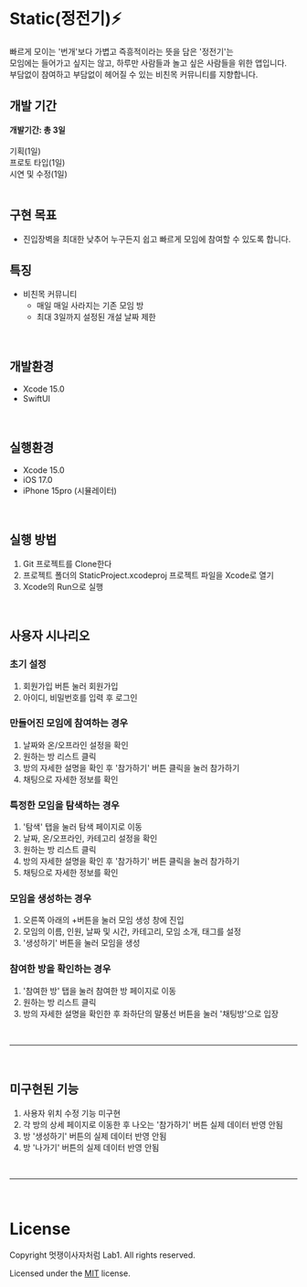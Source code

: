 # Static(정전기)⚡️
빠르게 모이는 '번개'보다 가볍고 즉흥적이라는 뜻을 담은 '정전기'는
<br>
모임에는 들어가고 싶지는 않고, 하루만 사람들과 놀고 싶은 사람들을 위한 앱입니다.
<br>
부담없이 참여하고 부담없이 헤어질 수 있는 비친목 커뮤니티를 지향합니다.



## 개발 기간  
**개발기간: 총 3일** 
<br>
<br>
기획(1일)
<br>
프로토 타입(1일)
<br>
시연 및 수정(1일)
<br><br>
  
## 구현 목표
- 진입장벽을 최대한 낮추어 누구든지 쉽고 빠르게 모임에 참여할 수 있도록 합니다.

## 특징
- 비친목 커뮤니티
  - 매일 매일 사라지는 기존 모임 방
  - 최대 3일까지 설정된 개설 날짜 제한

<br>

## 개발환경
- Xcode 15.0
- SwiftUI

<br>

## 실행환경
- Xcode 15.0
- iOS 17.0
- iPhone 15pro (시뮬레이터)

<br>

## 실행 방법
1. Git 프로젝트를 Clone한다
2. 프로젝트 폴더의 StaticProject.xcodeproj 프로젝트 파일을 Xcode로 열기
3. Xcode의 Run으로 실행

<br>

## 사용자 시나리오

### 초기 설정
1. 회원가입 버튼 눌러 회원가입
2. 아이디, 비밀번호를 입력 후 로그인

### 만들어진 모임에 참여하는 경우
1. 날짜와 온/오프라인 설정을 확인
2. 원하는 방 리스트 클릭
3. 방의 자세한 설명을 확인 후 '참가하기' 버튼 클릭을 눌러 참가하기
4. 채팅으로 자세한 정보를 확인

### 특정한 모임을 탐색하는 경우
1. '탐색' 탭을 눌러 탐색 페이지로 이동
2. 날짜, 온/오프라인, 카테고리 설정을 확인
3. 원하는 방 리스트 클릭
4. 방의 자세한 설명을 확인 후 '참가하기' 버튼 클릭을 눌러 참가하기
5. 채팅으로 자세한 정보를 확인

### 모임을 생성하는 경우
1. 오른쪽 아래의 +버튼을 눌러 모임 생성 창에 진입
2. 모임의 이름, 인원, 날짜 및 시간, 카테고리, 모임 소개, 태그를 설정
3. '생성하기' 버튼을 눌러 모임을 생성

### 참여한 방을 확인하는 경우
1. '참여한 방' 탭을 눌러 참여한 방 페이지로 이동
2. 원하는 방 리스트 클릭
3. 방의 자세한 설명을 확인한 후 좌하단의 말풍선 버튼을 눌러 '채팅방'으로 입장

<br>

-----

<br>

## 미구현된 기능
1. 사용자 위치 수정 기능 미구현
2. 각 방의 상세 페이지로 이동한 후 나오는 '참가하기' 버튼 실제 데이터 반영 안됨
3. 방 '생성하기' 버튼의 실제 데이터 반영 안됨
4. 방 '나가기' 버튼의 실제 데이터 반영 안됨

<br>

-----

<br>

# License
Copyright 멋쟁이사자처럼 Lab1. All rights reserved.

Licensed under the [MIT](LICENSE) license.

<br><br>
